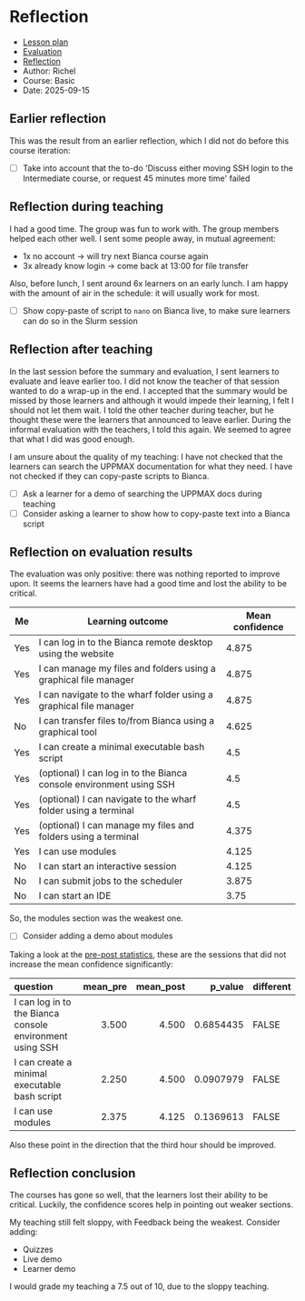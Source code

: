 # Reflection

- [Lesson plan](../../lesson_plans/20250915/20250915_richel.md)
- [Evaluation](../../evaluations/20250915/README.md)
- [Reflection](../../evaluations/20250915/20250915_richel.md)
- Author: Richel
- Course: Basic
- Date: 2025-09-15

## Earlier reflection

This was the result from an earlier reflection,
which I did not do before this course iteration:

- [ ] Take into account that the to-do 'Discuss either moving
  SSH login to the Intermediate course,
  or request 45 minutes more time' failed

## Reflection during teaching

I had a good time. The group was fun to work with.
The group members helped each other well.
I sent some people away, in mutual agreement:

- 1x no account -> will try next Bianca course again
- 3x already know login -> come back at 13:00 for file transfer

Also, before lunch, I sent around 6x learners on an early lunch.
I am happy with the amount of air in the schedule:
it will usually work for most.

- [ ] Show copy-paste of script to `nano` on Bianca live,
  to make sure learners can do so in the Slurm session

## Reflection after teaching

In the last session before the summary and evaluation, I sent learners
to evaluate and leave earlier too. I did not know the teacher of that
session wanted to do a wrap-up in the end. I accepted that the summary
would be missed by those learners and although it would impede their
learning, I felt I should not let them wait. I told the other teacher
during teacher, but he thought these were the learners that announced
to leave earlier. During the informal evaluation with the teachers,
I told this again. We seemed to agree that what I did was good enough.

I am unsure about the quality of my teaching: I have not checked
that the learners can search the UPPMAX documentation for what they need.
I have not checked if they can copy-paste scripts to Bianca.

- [ ] Ask a learner for a demo of searching the UPPMAX docs during teaching
- [ ] Consider asking a learner to show how to copy-paste text into
  a Bianca script

## Reflection on evaluation results

The evaluation was only positive: there was nothing reported to improve
upon. It seems the learners have had a good time and lost the ability
to be critical.

<!-- markdownlint-disable MD013 --><!-- Tables cannot be split up over lines, hence will break 80 characters per line -->

Me |Learning outcome                                                   |Mean confidence
---|-------------------------------------------------------------------|------
Yes|I can log in to the Bianca remote desktop using the website        |4.875
Yes|I can manage my files and folders using a graphical file manager   |4.875
Yes|I can navigate to the wharf folder using a graphical file manager  |4.875
No |I can transfer files to/from Bianca using a graphical tool         |4.625
Yes|I can create a minimal executable bash script                      |4.5
Yes|(optional) I can log in to the Bianca console environment using SSH|4.5
Yes|(optional) I can navigate to the wharf folder using a terminal     |4.5
Yes|(optional) I can manage my files and folders using a terminal      |4.375
Yes|I can use modules                                                  |4.125
No |I can start an interactive session                                 |4.125
No |I can submit jobs to the scheduler                                 |3.875
No |I can start an IDE                                                 |3.75

<!-- markdownlint-enable MD013 -->

So, the modules section was the weakest one.

- [ ] Consider adding a demo about modules

Taking a look at the [pre-post statistics](../../evaluations/20250915/stats.md),
these are the sessions that did not increase the mean
confidence significantly:

<!-- markdownlint-disable MD013 --><!-- Tables cannot be split up over lines, hence will break 80 characters per line -->

|question                                                          | mean_pre| mean_post|   p_value|different |
|:-----------------------------------------------------------------|--------:|---------:|---------:|:---------|
|I can log in to the Bianca console environment using SSH          |    3.500|     4.500| 0.6854435|FALSE     |
|I can create a minimal executable bash script                     |    2.250|     4.500| 0.0907979|FALSE     |
|I can use modules                                                 |    2.375|     4.125| 0.1369613|FALSE     |

<!-- markdownlint-enable MD013 -->

Also these point in the direction that the third hour
should be improved.

## Reflection conclusion

The courses has gone so well, that the learners lost their ability to
be critical. Luckily, the confidence scores help in pointing out
weaker sections.

My teaching still felt sloppy, with Feedback being the weakest. Consider adding:

- Quizzes
- Live demo
- Learner demo

I would grade my teaching a 7.5 out of 10, due to the sloppy teaching.
